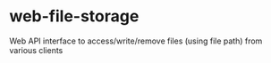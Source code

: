 # web-file-storage
Web API interface to access/write/remove files (using file path) from various clients
